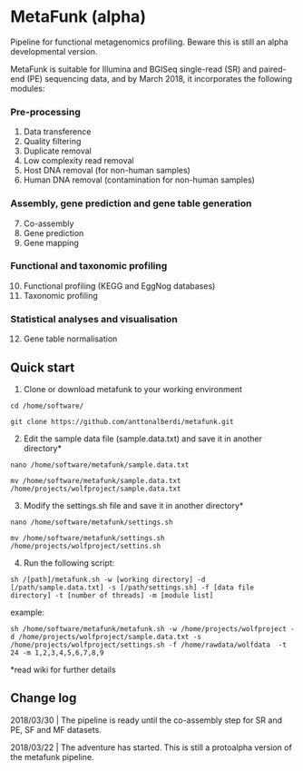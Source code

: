 # MetaFunk (alpha)
Pipeline for functional metagenomics profiling. Beware this is still an alpha developmental version.

MetaFunk is suitable for Illumina and BGISeq single-read (SR) and paired-end (PE) sequencing data, and by March 2018, it incorporates the following modules:

### Pre-processing
1. Data transference
2. Quality filtering
3. Duplicate removal
4. Low complexity read removal
5. Host DNA removal (for non-human samples)
6. Human DNA removal (contamination for non-human samples)
### Assembly, gene prediction and gene table generation
7. Co-assembly
8. Gene prediction
9. Gene mapping
### Functional and taxonomic profiling
10. Functional profiling (KEGG and EggNog databases)
11. Taxonomic profiling
### Statistical analyses and visualisation
12. Gene table normalisation

## Quick start
1. Clone or download metafunk to your working environment

`cd /home/software/`

`git clone https://github.com/anttonalberdi/metafunk.git`

2. Edit the sample data file (sample.data.txt) and save it in another directory*

`nano /home/software/metafunk/sample.data.txt`

`mv /home/software/metafunk/sample.data.txt /home/projects/wolfproject/sample.data.txt`

3. Modify the settings.sh file and save it in another directory*

`nano /home/software/metafunk/settings.sh`

`mv /home/software/metafunk/settings.sh /home/projects/wolfproject/settins.sh`

4. Run the following script:

`sh /[path]/metafunk.sh -w [working directory] -d [/path/sample.data.txt] -s [/path/settings.sh] -f [data file directory] -t [number of threads] -m [module list]`

example:

`sh /home/software/metafunk/metafunk.sh -w /home/projects/wolfproject -d /home/projects/wolfproject/sample.data.txt -s /home/projects/wolfproject/settings.sh -f /home/rawdata/wolfdata  -t 24 -m 1,2,3,4,5,6,7,8,9`


*read wiki for further details

## Change log
2018/03/30 | The pipeline is ready until the co-assembly step for SR and PE, SF and MF datasets.

2018/03/22 | The adventure has started. This is still a protoalpha version of the metafunk pipeline.
